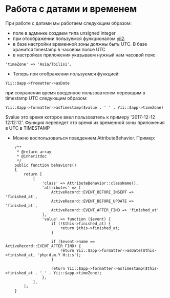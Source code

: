 # Работа с датами и временем

При работе с датами мы работаем следующим образом:
- поле в админке создаем типа unsigned integer
- при отоображении пользуемся функционалом [yii2](http://www.yiiframework.com/doc-2.0/guide-output-formatting.html).  
- в базе настройки временной зоны должны быть UTC. В базе хранится timestamp в часовом поясе UTC
- в настройках приложения указываем нужный нам часовой пояс
```
'timeZone' => 'Asia/Tbilisi',
```
- Теперь при отображении пользуемся функцией:  
```
Yii::$app->fromatter->asDate
```
при сохранении время введенное пользователем переводим в timestamp UTC следующим образом:
```
Yii::$app->formatter->asTimestamp($value . ' ' . Yii::$app->timeZone)
```
$value это время которое ввел пользователь к примеру '2017-12-12 12:12:12'. 
Функция переведет это время из временной зоны приложения в UTC в TIMESTAMP 
- Можно воспользоваться поведением AttributeBehavior. Пример:
```
    /**
     * @return array
     * @inheritdoc
     */
    public function behaviors()
    {
        return [
            [
                'class' => AttributeBehavior::className(),
                'attributes' => [
                    ActiveRecord::EVENT_BEFORE_INSERT => 'finished_at',
                    ActiveRecord::EVENT_BEFORE_UPDATE => 'finished_at',
                    ActiveRecord::EVENT_AFTER_FIND => 'finished_at'
                ],
                'value' => function ($event) {
                    if (!$this->finished_at) {
                        return $this->finished_at;
                    }

                    if ($event->name == ActiveRecord::EVENT_AFTER_FIND) {
                        return Yii::$app->formatter->asDate($this->finished_at, 'php:d.m.Y H:i:s');
                    }

                    return Yii::$app->formatter->asTimestamp($this->finished_at . ' ' . Yii::$app->timeZone);
                },
            ],
        ];
    }
```
